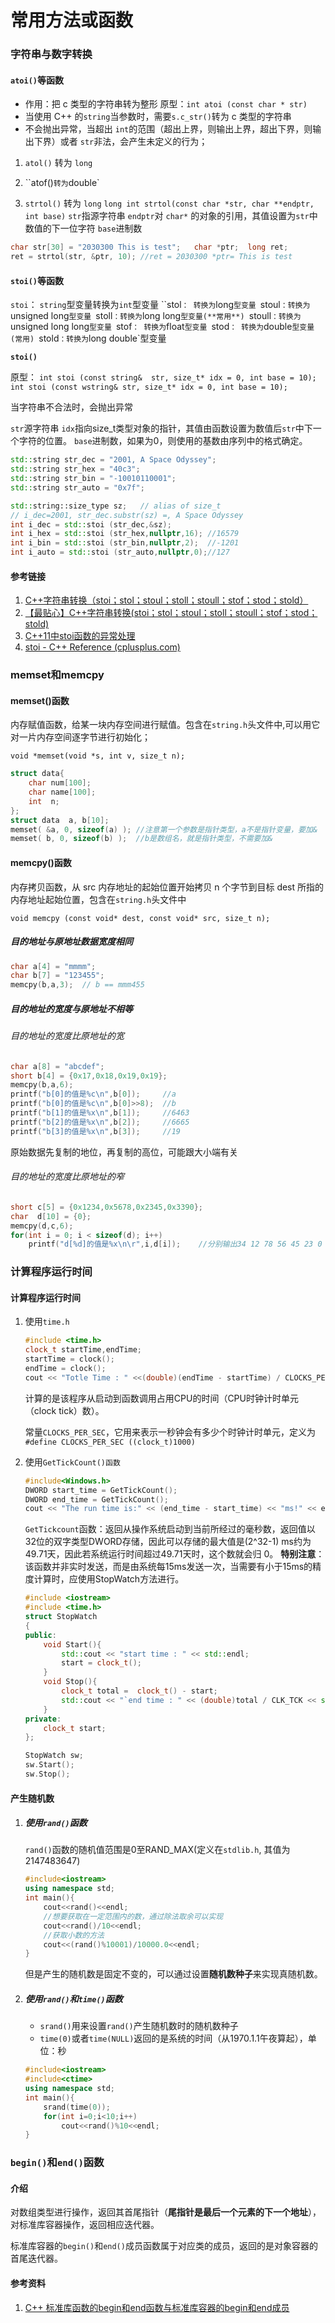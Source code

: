 # 常用方法或函数

### 字符串与数字转换

#### `atoi()`等函数

- 作用：把 c 类型的字符串转为整形
  原型：`int atoi (const char * str)` 
- 当使用 C++ 的`string`当参数时，需要`s.c_str()`转为 c 类型的字符串
- 不会抛出异常，当超出 `int`的范围（超出上界，则输出上界，超出下界，则输出下界）或者 `str`非法，会产生未定义的行为；

1. `atol()` 转为 `long`

2. ``atof()` 转为 `double`

3.  `strtol()` 转为 `long`
   `long int strtol(const char *str, char **endptr, int base)`
   `str`指源字符串 `endptr`对 `char*` 的对象的引用，其值设置为`str`中数值的下一位字符 `base`进制数

   ```c++
   char str[30] = "2030300 This is test";	char *ptr;	long ret;
   ret = strtol(str, &ptr, 10); //ret = 2030300 *ptr= This is test
   ```

#### `stoi()`等函数

`stoi`： `string`型变量转换为`int`型变量
``stol`： 转换为`long`型变量
`stoul`：转换为`unsigned long`型变量
`stoll`：转换为`long long`型变量(**常用**)
`stoull`：转换为`unsigned long long`型变量
`stof`： 转换为`float`型变量
`stod`： 转换为`double`型变量(常用)
`stold`：转换为`long double`型变量

**`stoi()`**

原型：
`int stoi (const string&  str, size_t* idx = 0, int base = 10);`
`int stoi (const wstring& str, size_t* idx = 0, int base = 10);`

当字符串不合法时，会抛出异常

`str`源字符串 `idx`指向size_t类型对象的指针，其值由函数设置为数值后`str`中下一个字符的位置。
`base`进制数，如果为0，则使用的基数由序列中的格式确定。

```C++
std::string str_dec = "2001, A Space Odyssey";
std::string str_hex = "40c3";
std::string str_bin = "-10010110001";
std::string str_auto = "0x7f";

std::string::size_type sz;   // alias of size_t
// i_dec=2001, str_dec.substr(sz) =, A Space Odyssey
int i_dec = std::stoi (str_dec,&sz);	
int i_hex = std::stoi (str_hex,nullptr,16);	//16579	
int i_bin = std::stoi (str_bin,nullptr,2);	//-1201
int i_auto = std::stoi (str_auto,nullptr,0);//127
```

#### 参考链接

1. [C++字符串转换（stoi；stol；stoul；stoll；stoull；stof；stod；stold）](https://blog.csdn.net/baidu_34884208/article/details/88342844?utm_medium=distribute.pc_relevant.none-task-blog-2~default~BlogCommendFromMachineLearnPai2~default-5.base&depth_1-utm_source=distribute.pc_relevant.none-task-blog-2~default~BlogCommendFromMachineLearnPai2~default-5.base)
2. [【最贴心】C++字符串转换(stoi；stol；stoul；stoll；stoull；stof；stod；stold)](https://zhanglong.blog.csdn.net/article/details/110290292)
3. [C++11中stoi函数的异常处理](https://blog.csdn.net/u014694994/article/details/79074566?utm_medium=distribute.pc_relevant.none-task-blog-2~default~BlogCommendFromMachineLearnPai2~default-10.base&depth_1-utm_source=distribute.pc_relevant.none-task-blog-2~default~BlogCommendFromMachineLearnPai2~default-10.base)
4. [stoi - C++ Reference (cplusplus.com)](http://www.cplusplus.com/reference/string/stoi/?kw=stoi)

### memset和memcpy

#### memset()函数

内存赋值函数，给某一块内存空间进行赋值。包含在`string.h`头文件中,可以用它对一片内存空间逐字节进行初始化；

`void *memset(void *s, int v, size_t n);  `

```c++
struct data{
    char num[100];
    char name[100];
    int  n;
};
struct data  a, b[10];
memset( &a, 0, sizeof(a) ); //注意第一个参数是指针类型，a不是指针变量，要加&
memset( b, 0, sizeof(b) );  //b是数组名，就是指针类型，不需要加&
```

#### memcpy()函数

内存拷贝函数，从 src 内存地址的起始位置开始拷贝 n 个字节到目标 dest 所指的内存地址起始位置，包含在`string.h`头文件中

`void memcpy (const void* dest, const void* src, size_t n);`

##### 目的地址与原地址数据宽度相同

```c++
char a[4] = "mmmm";
char b[7] = "123455";
memcpy(b,a,3);	// b == mmm455
```

##### 目的地址的宽度与原地址不相等

###### 目的地址的宽度比原地址的宽

```c++
char a[8] = "abcdef";
short b[4] = {0x17,0x18,0x19,0x19};
memcpy(b,a,6);
printf("b[0]的值是%c\n",b[0]); 	//a
printf("b[0]的值是%c\n",b[0]>>8);	//b
printf("b[1]的值是%x\n",b[1]);		//6463
printf("b[2]的值是%x\n",b[2]);		//6665
printf("b[3]的值是%x\n",b[3]);		//19
```

原始数据先复制的地位，再复制的高位，可能跟大小端有关

###### 目的地址的宽度比原地址的窄

```c++
short c[5] = {0x1234,0x5678,0x2345,0x3390};
char  d[10] = {0};
memcpy(d,c,6);
for(int i = 0; i < sizeof(d); i++)
    printf("d[%d]的值是%x\n\r",i,d[i]);	//分别输出34 12 78 56 45 23 0 0 0 0 
```



### 计算程序运行时间

#### 计算程序运行时间

1. 使用`time.h`

   ```c++
   #include <time.h>
   clock_t startTime,endTime;
   startTime = clock();
   endTime = clock();
   cout << "Totle Time : " <<(double)(endTime - startTime) / CLOCKS_PER_SEC << "s" << endl;
   ```

   计算的是该程序从启动到函数调用占用CPU的时间（CPU时钟计时单元（clock tick）数）。

   常量`CLOCKS_PER_SEC`，它用来表示一秒钟会有多少个时钟计时单元，定义为	`#define CLOCKS_PER_SEC ((clock_t)1000)`

2. 使用`GetTickCount()函数`

   ```c++
   #include<Windows.h>
   DWORD start_time = GetTickCount();
   DWORD end_time = GetTickCount();
   cout << "The run time is:" << (end_time - start_time) << "ms!" << endl;
   ```

   `GetTickcount`函数：返回从操作系统启动到当前所经过的毫秒数，返回值以32位的双字类型DWORD存储，因此可以存储的最大值是(2^32-1) ms约为49.71天，因此若系统运行时间超过49.71天时，这个数就会归 0。
   **特别注意**：该函数并非实时发送，而是由系统每15ms发送一次，当需要有小于15ms的精度计算时，应使用StopWatch方法进行。	

   ```c++
   #include <iostream>
   #include <time.h>
   struct StopWatch
   {
   public:
       void Start(){
           std::cout << "start time : " << std::endl;
           start = clock_t();
       }
       void Stop(){
           clock_t total =  clock_t() - start;
           std::cout << "`end time : " << (double)total / CLK_TCK << std::endl;
       }
   private:
       clock_t start;
   };
   
   StopWatch sw;
   sw.Start();
   sw.Stop();
   ```

#### 产生随机数

1. ##### 使用`rand()`函数

   `rand()`函数的随机值范围是0至RAND_MAX(定义在`stdlib.h`, 其值为2147483647)

   ```c++
   #include<iostream>
   using namespace std;
   int main(){
       cout<<rand()<<endl;
       //想要获取在一定范围内的数，通过除法取余可以实现
       cout<<rand()/10<<endl;
       //获取小数的方法
       cout<<(rand()%10001)/10000.0<<endl;
   }
   ```

   但是产生的随机数是固定不变的，可以通过设置**随机数种子**来实现真随机数。

2. ##### 使用`rand()`和`time()`函数

   - `srand()`用来设置`rand()`产生随机数时的随机数种子
   - `time(0)`或者`time(NULL)`返回的是系统的时间（从1970.1.1午夜算起），单位：秒

   ```C++
   #include<iostream>
   #include<ctime>
   using namespace std;
   int main(){
       srand(time(0)); 
       for(int i=0;i<10;i++)
           cout<<rand()%10<<endl;
   }
   
   ```

   

### `begin()`和`end()`函数

#### 介绍

对数组类型进行操作，返回其首尾指针（**尾指针是最后一个元素的下一个地址**），对标准库容器操作，返回相应迭代器。

标准库容器的`begin()`和`end()`成员函数属于对应类的成员，返回的是对象容器的首尾迭代器。

#### 参考资料

1. [C++ 标准库函数的begin和end函数与标准库容器的begin和end成员](https://blog.csdn.net/misayaaaaa/article/details/65635042)



